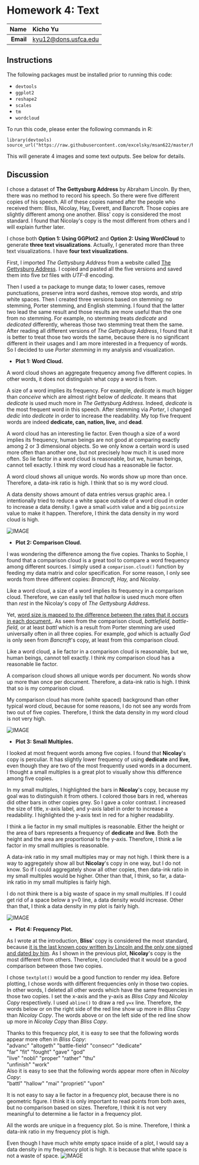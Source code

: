Homework 4: Text
==============================

| **Name**  | Kicho Yu  |
|----------:|:-------------|
| **Email** | kyu12@dons.usfca.edu |

## Instructions ##

The following packages must be installed prior to running this code:

- `devtools`
- `ggplot2`
- `reshape2`
- `scales`
- `tm`
- `wordcloud`


To run this code, please enter the following commands in R:

```
library(devtools)
source_url("https://raw.githubusercontent.com/excelsky/msan622/master/homework4/622_Visualization_HAG4.R")
```

This will generate 4 images and some text outputs. See below for details.


## Discussion ##

I chose a dataset of **The Gettysburg Address** by Abraham Lincoln. By then, there was no method to record his speech. So there were five different copies of his speech. All of these copies named after the people who received them: Bliss, Nicolay, Hay, Everett, and Bancroft. Those copies are slightly different among one another. Bliss' copy is considered the most standard. I found that Nicolay's copy is the most different from others and I will explain further later.  

I chose both **Option 1: Using GGPlot2** and **Option 2: Using WordCloud** to generate **three text visualizations**. Actually, I generated more than three text visualizations. I have **four text visualizations**.

First, I imported *The Gettysburg Address* from a website called [The Gettysburg Address](http://www.abrahamlincolnonline.org/lincoln/speeches/gettysburg.htm). I copied and pasted all the five versions and saved them into five *txt* files with *UTF-8* encoding.  

Then I used a `tm` package to munge data; to lower cases, remove punctuations, preserve intra word dashes, remove stop words, and strip white spaces. Then I created three versions based on stemming: no stemming, Porter stemming, and English stemming. I found that the latter two lead the same result and those results are more useful than the one from no stemming. For example, no stemming treats *dedicate* and *dedicated* differently, whereas those two stemming treat them the same. After reading all different versions of *The Gettysburg Address*, I found that it is better to treat those two words the same, because there is no significant different in their usages and I am more interested in a frequency of words. So I decided to use *Porter stemming* in my analysis and visualization.  


- **Plot 1: Word Cloud.**  

A word cloud shows an aggregate frequency among five different copies. In other words, it does not distinguish what copy a word is from.  

A size of a word implies its frequency. For example, *dedicate* is much bigger than *conceive* which are almost right below of *dedicate*. It means that *dedicate* is used much more in *The Gettysburg Address*. Indeed, *dedicate* is the most frequent word in this speech. After stemming via *Porter*, I changed *dedic* into *dedicate* in order to increase the readability. My top five frequent words are indeed **dedicate, can, nation, live,** and **dead**.  

A word cloud has an interesting lie factor. Even though a size of a word implies its frequency, human beings are not good at comparing exactly among 2 or 3 dimensional objects. So we only know a certain word is used more often than another one, but not precisely how much it is used more often. So lie factor in a word cloud is reasonable, but we, human beings, cannot tell exactly.  I think my word cloud has a reasonable lie factor.  

A word cloud shows all unique words. No words show up more than once. Therefore, a data-ink ratio is high. I think that so is my word cloud.  

A data density shows amount of data entries versus graphic area. I intentionally tried to reduce a white space outside of a word cloud in order to increase a data density. I gave a small `width` value and a big `pointsize` value to make it happen. Therefore, I think the data density in my word cloud is high.  

![IMAGE](Wordcloud_with_Porter_stemming.jpg)  



- **Plot 2: Comparison Cloud.**  

I was wondering the difference among the five copies. Thanks to Sophie, I found that a comparison cloud is a great tool to compare a word frequency among different sources. I simply used a `comparison.cloud()` function by feeding my data matrix and color specification. For some reason, I only see words from three different copies: *Brancroft, Hay,* and *Nicolay*.  

Like a word cloud, a size of a word implies its frequency in a comparison cloud. Therefore, we can easily tell that *hallow* is used much more often than *rest* in the Nicolay's copy of *The Gettysburg Address*.  

Yet, [word size is mapped to the difference between the rates that it occurs in each document.](http://blog.fellstat.com/?cat=11).  As seen from the comparison cloud, *battlefield, battle-field,* or at least *battl* which is a result from Porter stemming are used universally often in all three copies. For example, *god* which is actually *God* is only seen from *Bancroft*'s copy, at least from this comparison cloud.  

Like a word cloud, a lie factor in a comparison cloud is reasonable, but we, human beings, cannot tell exactly.  I think my comparison cloud has a reasonable lie factor.  

A comparison cloud shows all unique words per document. No words show up more than once per document. Therefore, a data-ink ratio is high. I think that so is my comparison cloud.  

My comparison cloud has more (white spaced) background than other typical word cloud, because for some reasons, I do not see any words from two out of five copies. Therefore, I think the data density in my word cloud is not very high.  

![IMAGE](comparison_cloud_with_Porter_stemming.jpg)  



- **Plot 3: Small Multiples.**  

I looked at most frequent words among five copies. I found that **Nicolay**'s copy is perculiar. It has slightly lower frequency of using **dedicate** and **live**, even though they are two of the most frequently used words in a document. I thought a small multiples is a great plot to visually show this difference among five copies.  

In my small multiples, I highlighted the bars in **Nicolay**'s copy, because my goal was to distinguish it from others. I colored those bars in red, whereas did other bars in other copies grey. So I gave a color contrast. I increased the size of title, x-axis label, and y-axis label in order to increase a readability.  I highlighted the y-axis text in red for a higher readability.  

I think a lie factor in my small multiples is reasonable. Either the height or the area of bars represents a frequency of **dedicate** and **live**. Both the height and the area are proportional to the y-axis. Therefore, I think a lie factor in my small multiples is reasonable.  

A data-ink ratio in my small multiples may or may not high. I think there is a way to aggregately show all but **Nicolay**'s copy in one way, but I do not know. So if I could aggregately show all other copies, then data-ink ratio in my small multiples would be higher. Other than that, I think, so far, a data-ink ratio in my small multiples is fairly high.  

I do not think there is a big waste of space in my small multiples. If I could get rid of a space below a y=0 line, 
a data density would increase. Other than that, I think a data density in my plot is fairly high.  

![IMAGE](smallmult.jpg)  



- **Plot 4: Frequency Plot.**  

As I wrote at the introduction, **Bliss**' copy is considered the most standard, because [it is the last known copy written by Lincoln and the only one signed and dated by him](http://www.abrahamlincolnonline.org/lincoln/speeches/gettysburg.htm). As I shown in the previous plot, **Nicolay**'s copy is the most different from others. Therefore, I concluded that it would be a good comparison between those two copies.  

I chose `textplot()` would be a good function to render my idea. Before plotting, I chose words with different frequencies only in those two copies. In other words, I deleted all other words which have the same frequencies in those two copies. I set the x-axis and the y-axis as *Bliss Copy* and *Nicolay Copy* respectively. I used `abline()` to draw a red `y=x` line. Therefore, the words below or on the right side of the red line show up more in *Bliss Copy* than *Nicolay Copy*. The words above or on the left side of the red line show up more in *Nicolay Copy* than *Bliss Copy*.  

Thanks to this frequency plot, it is easy to see that the following words appear more often in *Bliss Copy*:  
"advanc"       "altogeth"     "battle-field" "consecr"      "dedicate"    
"far"          "fit"          "fought"       "gave"         "god"         
"live"         "nobli"        "proper"       "rather"       "thu"         
"unfinish"     "work"  
Also it is easy to see that the following words appear more often in *Nicolay Copy*:  
"battl"     "hallow"    "mai"       "proprieti" "upon"  

It is not easy to say a lie factor in a frequency plot, because there is no geometric figure. I think it is only important to read points from both axes, but no comparison based on sizes. Therefore, I think it is not very meaningful to determine a lie factor in a frequency plot.  

All the words are unique in a frequency plot. So is mine. Therefore, I think a data-ink ratio in my frequency plot is high.  

Even though I have much white empty space inside of a plot, I would say a data density in my frequency plot is high. It is because that white space is not a waste of space.
![IMAGE](freqcomp.jpg)
